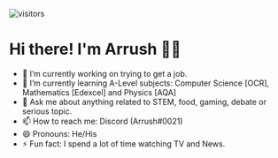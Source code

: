 <!-- **ArrushC/ArrushC** is a ✨ _special_ ✨ repository because its `README.md` (this file) appears on your GitHub profile.-->
![visitors](https://visitor-badge.glitch.me/badge?page_id=page.id)

# Hi there! I'm Arrush 👨‍💻

- 🔭 I’m currently working on trying to get a job.
- 🌱 I’m currently learning A-Level subjects: Computer Science [OCR], Mathematics [Edexcel] and Physics [AQA]
- 💬 Ask me about anything related to STEM, food, gaming, debate or serious topic.
- 📫 How to reach me: Discord (Arrush#0021)
- 😄 Pronouns: He/His
- ⚡ Fun fact: I spend a lot of time watching TV and News.
